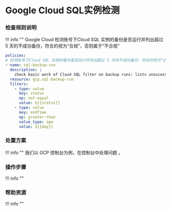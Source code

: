 # Google Cloud SQL实例检测

### 检查规则说明
!!! info ""
    Google Cloud 检测账号下Cloud SQL 实例的备份是否运行并列出超过 5 天的不成功备份，符合的视为“合规”，否则属于“不合规”
    
  ```YAML
  policies:
  # 检测账号下Cloud SQL 实例的备份是否运行并列出超过 5 天的不成功备份，符合的视为“合规”，否则属于“不合规”
  - name: sql-backup-run
    description: |
      check basic work of Cloud SQL filter on backup runs: lists unsucessful backups older than 5 days
    resource: gcp.sql-backup-run
    filters:
      - type: value
        key: status
        op: not-equal
        value: ${{status}}
      - type: value
        key: endTime
        op: greater-than
        value_type: age
        value: ${{day}}
  ```

    
### 处置方案
!!! info ""
    我们以 GCP 控制台为例，在控制台中处理问题 。


### 操作步骤
!!! info ""




### 帮助资源
!!! info ""
    